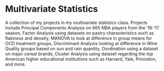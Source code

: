 # Multivariate Statistics

A collection of my projects in my multivariate statistics class. Projects include Principal Components Analysis on 665 NBA players from the ‘16-‘17 season, Factor Analysis using datasets on pastry characteristics such as flakiness and density, MANOVA to look at difference in group means for OCD treatment groups, Discriminant Analysis looking at difference in Wine Quality groups based on sun and rain quantity, Oordination using a dataset on major cereal brands, Cluster Analysis using dataset regarding the top American higher educational institutions such as Harvard, Yale, Princeton, and more.
